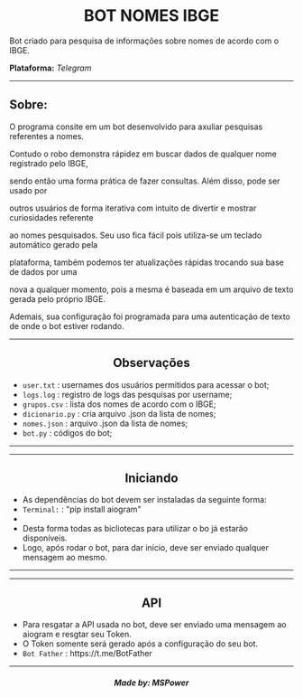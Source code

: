 <h1 align='center'>BOT NOMES IBGE</h1>
<p>Bot criado para pesquisa de informações sobre nomes de acordo com o IBGE.</p>
<p><b>Plataforma:</b> <i>Telegram</i></p>

<hr>
<h2>Sobre: </h2> 
  <p>O programa consite em um bot desenvolvido para axuliar pesquisas referentes a nomes.</p>
  <p>Contudo o robo demonstra rápidez em buscar dados de qualquer nome registrado pelo IBGE, </p>
  <p>sendo então uma forma prática de fazer consultas. Além disso, pode ser usado por </p>
  <p>outros usuários de forma iterativa com intuito de divertir e mostrar curiosidades referente</p>
  <p>ao nomes pesquisados. Seu uso fica fácil pois utiliza-se um teclado automático gerado pela</p>
  <p>plataforma, também podemos ter atualizações rápidas trocando sua base de dados por uma </p>
  <p>nova a qualquer momento, pois a mesma é baseada em um arquivo de texto gerada pelo próprio IBGE.</p>
  <p>Ademais, sua configuração foi programada para uma autenticação de texto de onde o bot estiver rodando.</p>
</hr>

<hr>
  <h2 align='center'>Observações</h2>
  <p>
    <ul>
      <li><code>user.txt</code> : usernames dos usuários permitidos para acessar o bot;</li>
      <li><code>logs.log</code> : registro de logs das pesquisas por username;</li>
      <li><code>grupos.csv</code> : lista dos nomes de acordo com o IBGE;</li>
      <li><code>dicionario.py</code> : cria arquivo .json da lista de nomes;</li>
      <li><code>nomes.json</code> :  arquivo .json da lista de nomes;</li>
      <li><code>bot.py</code> : códigos do bot;</li>
    </ul>
  </p>
<hr>
<hr>
  <h2 align='center'>Iniciando</h2>
  <p>
    <ul>
      <li>As dependências do bot devem ser instaladas da seguinte forma:</li>
      <li><code>Terminal:</code> : "pip install aiogram"</li>
      <li> </li>
      <li>Desta forma todas as bicliotecas para utilizar o bo já estarão disponíveis.</li>
      <li>Logo, após rodar o bot, para dar início, deve ser enviado qualquer mensagem ao mesmo.</li>
    </ul>
  </p>
<hr>
<hr>
  <h2 align='center'>API</h2>
  <p>
    <ul>
      <li>Para resgatar a API usada no bot, deve ser enviado uma mensagem ao aiogram e resgtar seu Token.</li>
      <li>O Token somente será gerado após a configuração do seu bot.</li>
      <li><code>Bot Father</code> : https://t.me/BotFather</li>
    </ul>
  </p>
<hr>
  
  <h5 align='center'>Made by: <a>MSPower</a></h5>
